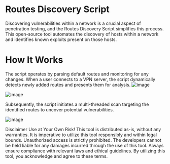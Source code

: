 # Routes Discovery Script

Discovering vulnerabilities within a network is a crucial aspect of penetration testing, and the Routes Discovery Script simplifies this process. This open-source tool automates the discovery of hosts within a network and identifies known exploits present on those hosts.

# How It Works

The script operates by parsing default routes and monitoring for any changes. When a user connects to a VPN server, the script dynamically detects newly added routes and presents them for analysis.
![image](https://github.com/0xGLSS/Routes-discovery-script/assets/85647797/a80f6864-44ca-46ee-b311-7f8e86edf13d)

![image](https://github.com/0xGLSS/Routes-discovery-script/assets/85647797/8d68a468-2c90-4ba2-af84-aafbf31c35c9)

Subsequently, the script initiates a multi-threaded scan targeting the identified routes to uncover potential vulnerabilities.


![image](https://github.com/0xGLSS/Routes-discovery-script/assets/85647797/39d1c452-210a-43e6-8328-06b220f6bb8e)


Disclaimer
Use at Your Own Risk! This tool is distributed as-is, without any warranties. It is imperative to utilize this tool responsibly and within legal bounds. Unauthorized access is strictly prohibited. The developers cannot be held liable for any damages incurred through the use of this tool. Always ensure compliance with relevant laws and ethical guidelines. By utilizing this tool, you acknowledge and agree to these terms.
